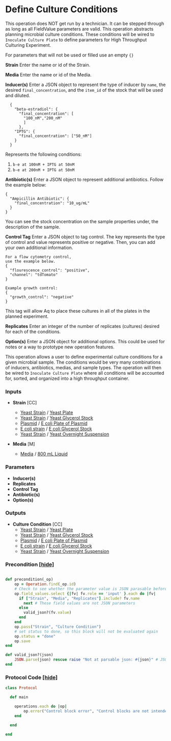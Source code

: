 # Define Culture Conditions

This operation does NOT get run by a technician. It can be stepped through as long as all FieldValue parameters are valid.
This operation abstracts planning microbial culture conditions. These conditions will be wired to `Inoculate Culture Plate` to define parameters for High Throughput Culturing Experiment.


For parameters that will not be used or filled use an empty `{}`

__Strain__
Enter the name or id of the Strain.

__Media__
Enter the name or id of the Media.

__Inducer(s)__
Enter a JSON object to represent 
the type of inducer by `name`,
the desired `final_concentration`, and
the `item_id` of the stock that will
be used and diluted.
    
      { 
        "beta-estradiol": {
          "final_concentration": [
            "100_nM","200_nM"
            ]
          },
        "IPTG": {
          "final_concentration": ["50_nM"]
        }
      }
      
Represents the following conditions:
1. `b-e at 100nM + IPTG at 50nM`
2. `b-e at 200nM + IPTG at 50nM`

__Antibiotic(s)__
Enter a JSON object to represent
additional antibiotics.
Follow the example below:
    
    {
      "Ampicillin Antibiotic": {
        "final_concentration": "10_ug/mL"
      }
    }

You can see the stock concentration
on the sample properties under,
the description of the sample.
    
__Control Tag__
Enter a JSON object to tag control.
The key represents the type of control
and value represents positive or negative.
Then, you can add your own additional
information.
    
    For a flow cytometry control,
    use the example below.
    {
      "flourescence_control": "positive",
      "channel": "tdTomato"
    }
    
    Example growth control:
    {
      "growth_control": "negative"
    }
    
This tag will allow Aq to place these
cultures in all of the plates in the
planned experiment.
    
__Replicates__
Enter an integer of the number of 
replicates (cultures) desired for 
each of the conditions.
    
__Option(s)__
Enter a JSON object for additional 
options. This could be used for 
notes or a way to prototype
new operation features.


This operation allows a user to define experimental culture conditions for a given microbial sample. The conditions would be very many combinations of inducers, antibiotics, medias, and sample types.
The operation will then be wired to `Inoculate Culture Plate` where all conditions will be accounted for, sorted, and organized into a high throughput container.
### Inputs


- **Strain** [CC]  
  - <a href='#' onclick='easy_select("Sample Types", "Yeast Strain")'>Yeast Strain</a> / <a href='#' onclick='easy_select("Containers", "Yeast Plate")'>Yeast Plate</a>
  - <a href='#' onclick='easy_select("Sample Types", "Yeast Strain")'>Yeast Strain</a> / <a href='#' onclick='easy_select("Containers", "Yeast Glycerol Stock")'>Yeast Glycerol Stock</a>
  - <a href='#' onclick='easy_select("Sample Types", "Plasmid")'>Plasmid</a> / <a href='#' onclick='easy_select("Containers", "E coli Plate of Plasmid")'>E coli Plate of Plasmid</a>
  - <a href='#' onclick='easy_select("Sample Types", "E coli strain")'>E coli strain</a> / <a href='#' onclick='easy_select("Containers", "E coli Glycerol Stock")'>E coli Glycerol Stock</a>
  - <a href='#' onclick='easy_select("Sample Types", "Yeast Strain")'>Yeast Strain</a> / <a href='#' onclick='easy_select("Containers", "Yeast Overnight Suspension")'>Yeast Overnight Suspension</a>

- **Media** [M]  
  - <a href='#' onclick='easy_select("Sample Types", "Media")'>Media</a> / <a href='#' onclick='easy_select("Containers", "800 mL Liquid")'>800 mL Liquid</a>

### Parameters

- **Inducer(s)** 
- **Replicates** 
- **Control Tag** 
- **Antibiotic(s)** 
- **Option(s)** 

### Outputs


- **Culture Condition** [CC]  
  - <a href='#' onclick='easy_select("Sample Types", "Yeast Strain")'>Yeast Strain</a> / <a href='#' onclick='easy_select("Containers", "Yeast Plate")'>Yeast Plate</a>
  - <a href='#' onclick='easy_select("Sample Types", "Yeast Strain")'>Yeast Strain</a> / <a href='#' onclick='easy_select("Containers", "Yeast Glycerol Stock")'>Yeast Glycerol Stock</a>
  - <a href='#' onclick='easy_select("Sample Types", "Plasmid")'>Plasmid</a> / <a href='#' onclick='easy_select("Containers", "E coli Plate of Plasmid")'>E coli Plate of Plasmid</a>
  - <a href='#' onclick='easy_select("Sample Types", "E coli strain")'>E coli strain</a> / <a href='#' onclick='easy_select("Containers", "E coli Glycerol Stock")'>E coli Glycerol Stock</a>
  - <a href='#' onclick='easy_select("Sample Types", "Yeast Strain")'>Yeast Strain</a> / <a href='#' onclick='easy_select("Containers", "Yeast Overnight Suspension")'>Yeast Overnight Suspension</a>

### Precondition <a href='#' id='precondition'>[hide]</a>
```ruby

def precondition(_op)
    op = Operation.find(_op.id)
    # Check to see whether the parameter value is JSON parasable before starting
    op.field_values.select {|fv| fv.role == 'input' }.each do |fv|
      if ["Strain", "Media", "Replicates"].include? fv.name
        next # These field values are not JSON parameters
      else
        valid_json?(fv.value)
      end
    end
    op.pass("Strain", "Culture Condition")
    # set status to done, so this block will not be evaluated again
    op.status = "done"
    op.save
end

def valid_json?(json)
    JSON.parse(json) rescue raise "Not at parsable json: #{json}" # JSON::ParserError => e
end

```

### Protocol Code <a href='#' id='protocol'>[hide]</a>
```ruby
class Protocol

  def main

    operations.each do |op|
        op.error("Control block error", "Control blocks are not intended to be run by a technician.") 
    end
    
  end

end

```
